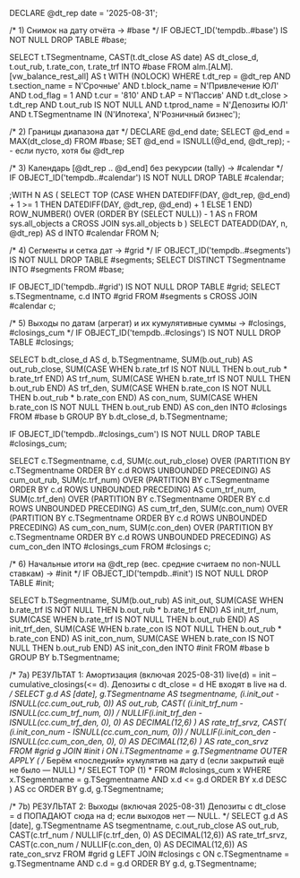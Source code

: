 DECLARE @dt_rep date = '2025-08-31';

/* 1) Снимок на дату отчёта -> #base */
IF OBJECT_ID('tempdb..#base') IS NOT NULL DROP TABLE #base;

SELECT
    t.TSegmentname,
    CAST(t.dt_close AS date) AS dt_close_d,
    t.out_rub,
    t.rate_con,
    t.rate_trf
INTO #base
FROM alm.[ALM].[vw_balance_rest_all] AS t WITH (NOLOCK)
WHERE t.dt_rep       = @dt_rep
  AND t.section_name = N'Срочные'
  AND t.block_name   = N'Привлечение ЮЛ'
  AND t.od_flag      = 1
  AND t.cur          = '810'
  AND t.AP           = N'Пассив'
  AND t.dt_close     > t.dt_rep
  AND t.out_rub IS NOT NULL
  AND t.tprod_name   = N'Депозиты ЮЛ'
  AND t.TSegmentname IN (N'Ипотека', N'Розничный бизнес');

/* 2) Границы диапазона дат */
DECLARE @d_end date;
SELECT @d_end = MAX(dt_close_d) FROM #base;
SET @d_end = ISNULL(@d_end, @dt_rep);  -- если пусто, хотя бы @dt_rep

/* 3) Календарь [@dt_rep .. @d_end] без рекурсии (tally) -> #calendar */
IF OBJECT_ID('tempdb..#calendar') IS NOT NULL DROP TABLE #calendar;

;WITH N AS (
    SELECT TOP (CASE WHEN DATEDIFF(DAY, @dt_rep, @d_end) + 1 >= 1 
                     THEN DATEDIFF(DAY, @dt_rep, @d_end) + 1 
                     ELSE 1 END)
           ROW_NUMBER() OVER (ORDER BY (SELECT NULL)) - 1 AS n
    FROM sys.all_objects a CROSS JOIN sys.all_objects b
)
SELECT DATEADD(DAY, n, @dt_rep) AS d
INTO #calendar
FROM N;

/* 4) Сегменты и сетка дат -> #grid */
IF OBJECT_ID('tempdb..#segments') IS NOT NULL DROP TABLE #segments;
SELECT DISTINCT TSegmentname INTO #segments FROM #base;

IF OBJECT_ID('tempdb..#grid') IS NOT NULL DROP TABLE #grid;
SELECT s.TSegmentname, c.d
INTO #grid
FROM #segments s
CROSS JOIN #calendar c;

/* 5) Выходы по датам (агрегат) и их кумулятивные суммы -> #closings, #closings_cum */
IF OBJECT_ID('tempdb..#closings') IS NOT NULL DROP TABLE #closings;

SELECT
    b.dt_close_d AS d,
    b.TSegmentname,
    SUM(b.out_rub)                                                    AS out_rub_close,
    SUM(CASE WHEN b.rate_trf IS NOT NULL THEN b.out_rub * b.rate_trf END) AS trf_num,
    SUM(CASE WHEN b.rate_trf IS NOT NULL THEN b.out_rub END)              AS trf_den,
    SUM(CASE WHEN b.rate_con IS NOT NULL THEN b.out_rub * b.rate_con END) AS con_num,
    SUM(CASE WHEN b.rate_con IS NOT NULL THEN b.out_rub END)              AS con_den
INTO #closings
FROM #base b
GROUP BY b.dt_close_d, b.TSegmentname;

IF OBJECT_ID('tempdb..#closings_cum') IS NOT NULL DROP TABLE #closings_cum;

SELECT
    c.TSegmentname,
    c.d,
    SUM(c.out_rub_close) OVER (PARTITION BY c.TSegmentname ORDER BY c.d ROWS UNBOUNDED PRECEDING) AS cum_out_rub,
    SUM(c.trf_num)       OVER (PARTITION BY c.TSegmentname ORDER BY c.d ROWS UNBOUNDED PRECEDING) AS cum_trf_num,
    SUM(c.trf_den)       OVER (PARTITION BY c.TSegmentname ORDER BY c.d ROWS UNBOUNDED PRECEDING) AS cum_trf_den,
    SUM(c.con_num)       OVER (PARTITION BY c.TSegmentname ORDER BY c.d ROWS UNBOUNDED PRECEDING) AS cum_con_num,
    SUM(c.con_den)       OVER (PARTITION BY c.TSegmentname ORDER BY c.d ROWS UNBOUNDED PRECEDING) AS cum_con_den
INTO #closings_cum
FROM #closings c;

/* 6) Начальные итоги на @dt_rep (вес. средние считаем по non-NULL ставкам) -> #init */
IF OBJECT_ID('tempdb..#init') IS NOT NULL DROP TABLE #init;

SELECT
    b.TSegmentname,
    SUM(b.out_rub) AS init_out,
    SUM(CASE WHEN b.rate_trf IS NOT NULL THEN b.out_rub * b.rate_trf END) AS init_trf_num,
    SUM(CASE WHEN b.rate_trf IS NOT NULL THEN b.out_rub END)               AS init_trf_den,
    SUM(CASE WHEN b.rate_con IS NOT NULL THEN b.out_rub * b.rate_con END)  AS init_con_num,
    SUM(CASE WHEN b.rate_con IS NOT NULL THEN b.out_rub END)               AS init_con_den
INTO #init
FROM #base b
GROUP BY b.TSegmentname;

/* 7a) РЕЗУЛЬТАТ 1: Амортизация (включая 2025-08-31)
       live(d) = init – cumulative_closings(<= d).
       Депозиты с dt_close = d НЕ входят в live на d. */
SELECT
    g.d                                 AS [date],
    g.TSegmentname                      AS tsegmentname,
    (i.init_out - ISNULL(cc.cum_out_rub, 0))                                  AS out_rub,
    CAST(
        (i.init_trf_num - ISNULL(cc.cum_trf_num, 0)) 
        / NULLIF(i.init_trf_den - ISNULL(cc.cum_trf_den, 0), 0)
        AS DECIMAL(12,6)
    ) AS rate_trf_srvz,
    CAST(
        (i.init_con_num - ISNULL(cc.cum_con_num, 0)) 
        / NULLIF(i.init_con_den - ISNULL(cc.cum_con_den, 0), 0)
        AS DECIMAL(12,6)
    ) AS rate_con_srvz
FROM #grid g
JOIN #init i
  ON i.TSegmentname = g.TSegmentname
OUTER APPLY (
    /* Берём «последний» кумулятив на дату d (если закрытий ещё не было — NULL) */
    SELECT TOP (1) *
    FROM #closings_cum x
    WHERE x.TSegmentname = g.TSegmentname
      AND x.d <= g.d
    ORDER BY x.d DESC
) AS cc
ORDER BY g.d, g.TSegmentname;

/* 7b) РЕЗУЛЬТАТ 2: Выходы (включая 2025-08-31)
       Депозиты с dt_close = d ПОПАДАЮТ сюда на d; если выходов нет — NULL. */
SELECT
    g.d                                 AS [date],
    g.TSegmentname                      AS tsegmentname,
    c.out_rub_close                     AS out_rub,
    CAST(c.trf_num / NULLIF(c.trf_den, 0) AS DECIMAL(12,6)) AS rate_trf_srvz,
    CAST(c.con_num / NULLIF(c.con_den, 0) AS DECIMAL(12,6)) AS rate_con_srvz
FROM #grid g
LEFT JOIN #closings c
       ON c.TSegmentname = g.TSegmentname
      AND c.d            = g.d
ORDER BY g.d, g.TSegmentname;
